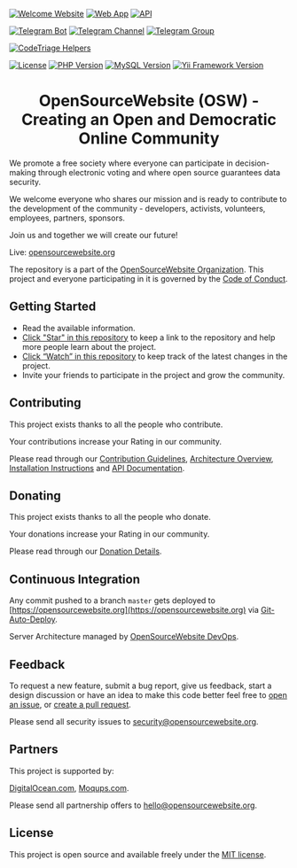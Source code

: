 [![Welcome Website](https://img.shields.io/badge/Welcome_Website-opensourcewebsite.org-blue.svg?style=flat-square])](https://opensourcewebsite.org)
[![Web App](https://img.shields.io/badge/Web_App-app.opensourcewebsite.org-blue.svg?style=flat-square])](https://app.opensourcewebsite.org)
[![API](https://img.shields.io/badge/API-api.opensourcewebsite.org-blue.svg?style=flat-square&logo=telegram)](https://api.opensourcewebsite.org)

[![Telegram Bot](https://img.shields.io/badge/Telegram_Bot-opensourcewebsite__bot-blue.svg?style=flat-square&logo=telegram)](https://t.me/opensourcewebsite_bot)
[![Telegram Channel](https://img.shields.io/badge/Telegram_Channel-opensourcewebsite-blue.svg?style=flat-square&logo=telegram)](https://t.me/opensourcewebsite)
[![Telegram Group](https://img.shields.io/badge/Telegram_Group-opensourcewebsite-blue.svg?style=flat-square&logo=telegram)](https://t.me/+2ZrW2NKBBKU2YmY9)

[![CodeTriage Helpers](https://www.codetriage.com/opensourcewebsite-org/opensourcewebsite-org/badges/users.svg)](https://www.codetriage.com/opensourcewebsite-org/opensourcewebsite-org)

[![License](https://img.shields.io/badge/License-MIT-brightgreen.svg?style=flat-square)](LICENSE.md)
[![PHP Version](https://img.shields.io/badge/PHP-7.4-blue.svg?style=flat-square&logo=php)](https://www.php.net)
[![MySQL Version](https://img.shields.io/badge/MySQL-8-blue.svg?style=flat-square&logo=mysql)](https://www.mysql.com)
[![Yii Framework Version](https://img.shields.io/badge/Yii_Framework-2.0-blue.svg?style=flat-square)](https://www.yiiframework.com)

<h1 align="center">OpenSourceWebsite (OSW) - Creating an Open and Democratic Online Community</h1>

We promote a free society where everyone can participate in decision-making through electronic voting and where open source guarantees data security.

We welcome everyone who shares our mission and is ready to contribute to the development of the community - developers, activists, volunteers, employees, partners, sponsors.

Join us and together we will create our future!

Live: [opensourcewebsite.org](https://opensourcewebsite.org)

The repository is a part of the [OpenSourceWebsite Organization](https://github.com/opensourcewebsite-org). This project and everyone participating in it is governed by the [Code of Conduct](CODE_OF_CONDUCT.md).

## Getting Started

- Read the available information.
- [Click "Star" in this repository](https://help.github.com/en/github/getting-started-with-github/saving-repositories-with-stars) to keep a link to the repository and help more people learn about the project.
- [Click “Watch” in this repository](https://help.github.com/en/github/receiving-notifications-about-activity-on-github/watching-and-unwatching-repositories) to keep track of the latest changes in the project.
- Invite your friends to participate in the project and grow the community.

## Contributing

This project exists thanks to all the people who contribute.

Your contributions increase your Rating in our community.

Please read through our [Contribution Guidelines](CONTRIBUTING.md), [Architecture Overview](ARCHITECTURE.md), [Installation Instructions](INSTALL.md) and [API Documentation](https://github.com/opensourcewebsite-org/apidocs-opensourcewebsite-org/).

## Donating

This project exists thanks to all the people who donate.

Your donations increase your Rating in our community.

Please read through our [Donation Details](DONATE.md).

## Continuous Integration

Any commit pushed to a branch `master` gets deployed to [https://opensourcewebsite.org](https://opensourcewebsite.org) via [Git-Auto-Deploy](https://github.com/olipo186/Git-Auto-Deploy).

Server Architecture managed by [OpenSourceWebsite DevOps](https://github.com/opensourcewebsite-org/osw-devops).

## Feedback

To request a new feature, submit a bug report, give us feedback, start a design discussion or have an idea to make this code better feel free to [open an issue](https://github.com/opensourcewebsite-org/opensourcewebsite-org/issues), or [create a pull request](https://github.com/opensourcewebsite-org/opensourcewebsite-org/pulls).

Please send all security issues to [security@opensourcewebsite.org](mailto:security@opensourcewebsite.org).

## Partners

This project is supported by:

[DigitalOcean.com](https://m.do.co/c/4d16b1d56809), [Moqups.com](https://moqups.com).

Please send all partnership offers to [hello@opensourcewebsite.org](mailto:hello@opensourcewebsite.org).

## License

This project is open source and available freely under the [MIT license](LICENSE.md).
